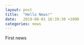 ```yaml
---
layout: post
title:  "Hello News!"
date:   2019-08-01 16:39:30 +1000
categories: news
---
```


First news 

